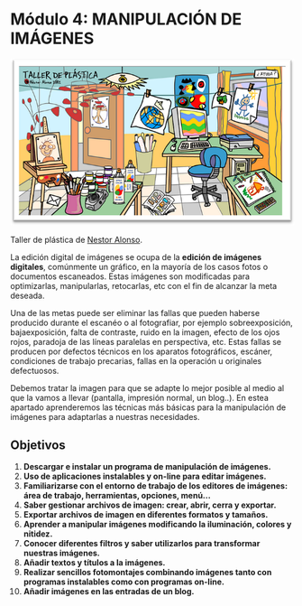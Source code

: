 # Módulo 4: MANIPULACIÓN DE IMÁGENES


![](img/alonso.png "Taller de Plástica de Néstor Alonso.")


Taller de plástica de [Nestor Alonso](http://www.flickr.com/photos/nestoralonso/).

La edición digital de imágenes se ocupa de la **edición de imágenes digitales**, comúnmente un gráfico, en la mayoría de los casos fotos o documentos escaneados. Estas imágenes son modificadas para optimizarlas, manipularlas, retocarlas, etc con el fin de alcanzar la meta deseada.

Una de las metas puede ser eliminar las fallas que pueden haberse producido durante el escanéo o al fotografiar, por ejemplo sobreexposición, bajaexposición, falta de contraste, ruido en la imagen, efecto de los ojos rojos, paradoja de las líneas paralelas en perspectiva, etc. Estas fallas se producen por defectos técnicos en los aparatos fotográficos, escáner, condiciones de trabajo precarias, fallas en la operación u originales defectuosos.

Debemos tratar la imagen para que se adapte lo mejor posible al medio al que la vamos a llevar (pantalla, impresión normal, un blog..). En estea apartado aprenderemos las técnicas más básicas para la manipulación de imágenes para adaptarlas a nuestras necesidades.

## Objetivos

1.  **Descargar e instalar un programa de manipulación de imágenes.**
2.  **Uso de aplicaciones instalables y on-line para editar imágenes.**
3.  **Familiarizarse con el entorno de trabajo de los editores de imágenes: área de trabajo, herramientas, opciones, menú...**
4.  **Saber gestionar archivos de imagen: crear, abrir, cerra y exportar.**
5.  **Exportar archivos de imagen en diferentes formatos y tamaños.**
6.  **Aprender a manipular imágenes modificando la iluminación, colores y nitidez.**
7.  **Conocer diferentes filtros y saber utilizarlos para transformar nuestras imágenes.**
8.  **Añadir textos y títulos a la imágenes.**
9.  **Realizar sencillos fotomontajes combinando imágenes tanto con programas instalables como con programas on-line.**
10.  **Añadir imágenes en las entradas de un blog.**

